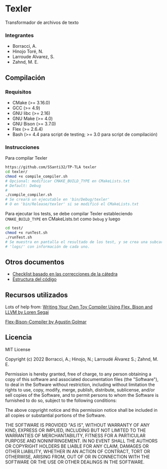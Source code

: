 # Texler

Transformador de archivos de texto

### Integrantes
- Borracci, A.
- Hinojo Toré, N.
- Larroude Alvarez, S.
- Zahnd, M. E.

## Compilación
### Requisitos

- CMake (>= 3.16.0)
- GCC (>= 4.9)
- GNU libc (>= 2.16)
- GNU Make (>= 4.0)
- GNU Bison (>= 3.7.0)
- Flex (>= 2.6.4)
- Bash (>= 4.4 para script de testing; >= 3.0 para script de compilación)

### Instrucciones

Para compilar Texler
```bash
https://github.com/SSanti32/TP-TLA texler
cd texler/
chmod +x compile_compiler.sh
# Opcional: modificar CMAKE_BUILD_TYPE en CMakeLists.txt
# Default: Debug
#
./compile_compiler.sh
# Se creará un ejecutable en 'bin/Debug/texler'
# O en 'bin/Release/texler' si se modificó el CMakeLists.txt
```

Para ejecutar los tests, se debe compilar Texler estableciendo 
`CMAKE_BUILD_TYPE` en CMakeLists.txt como `Debug` y luego
```bash
cd test/
chmod +x runTest.sh
./runTest.sh
# Se muestra en pantalla el resultado de los test, y se crea una subcarpeta
# 'logs/' con información de cada uno.
```

## Otros documentos

- [Checklist basado en las correcciones de la cátedra](CORRECCIONES.md)
- [Estructura del código](STRUCTURE.md)

## Recursos utilizados

Lots of help from:
[Writing Your Own Toy Compiler Using Flex, Bison and LLVM by Loren Segai](https://gnuu.org/2009/09/18/writing-your-own-toy-compiler/)

[Flex-Bison-Compiler by Agustin Golmar](https://github.com/agustin-golmar/Flex-Bison-Compiler)

## Licencia

MIT License

Copyright (c) 2022 Borracci, A.; Hinojo, N.; Larroudé Álvarez S.; Zahnd, M. E.

Permission is hereby granted, free of charge, to any person obtaining a copy
of this software and associated documentation files (the "Software"), to deal
in the Software without restriction, including without limitation the rights
to use, copy, modify, merge, publish, distribute, sublicense, and/or sell
copies of the Software, and to permit persons to whom the Software is
furnished to do so, subject to the following conditions:

The above copyright notice and this permission notice shall be included in all
copies or substantial portions of the Software.

THE SOFTWARE IS PROVIDED "AS IS", WITHOUT WARRANTY OF ANY KIND, EXPRESS OR
IMPLIED, INCLUDING BUT NOT LIMITED TO THE WARRANTIES OF MERCHANTABILITY,
FITNESS FOR A PARTICULAR PURPOSE AND NONINFRINGEMENT. IN NO EVENT SHALL THE
AUTHORS OR COPYRIGHT HOLDERS BE LIABLE FOR ANY CLAIM, DAMAGES OR OTHER
LIABILITY, WHETHER IN AN ACTION OF CONTRACT, TORT OR OTHERWISE, ARISING FROM,
OUT OF OR IN CONNECTION WITH THE SOFTWARE OR THE USE OR OTHER DEALINGS IN THE
SOFTWARE.

